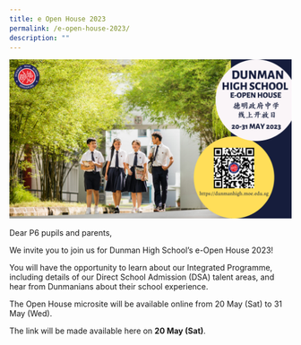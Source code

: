 ```yaml
---
title: e Open House 2023
permalink: /e-open-house-2023/
description: ""
---
```

![](/images/20230520%20e-open%20house%20poster.png)

Dear P6 pupils and parents, 

We invite you to join us for Dunman High School’s e-Open House 2023!

You will have the opportunity to learn about our Integrated Programme, including details of our Direct School Admission (DSA) talent areas, and hear from Dunmanians about their school experience.

The Open House microsite will be available online from 20 May (Sat) to 31 May (Wed).

The link will be made available here on **20 May (Sat)**.

